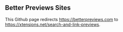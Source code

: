 ## Better Previews Sites

This Github page redirects https://betterpreviews.com to https://xtensions.net/search-and-link-previews.
